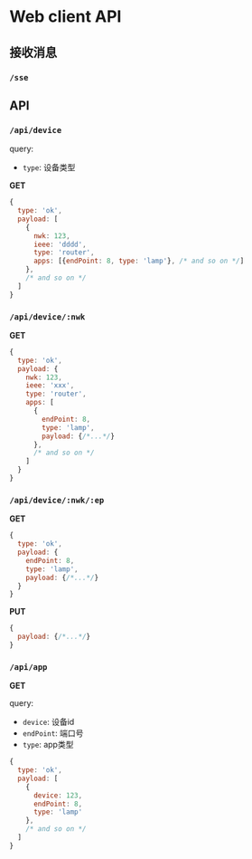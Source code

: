 Web client API
=================

接收消息
----------

### `/sse`

API
----------

### `/api/device`

query:
- `type`: 设备类型

**GET**

```javascript
{
  type: 'ok',
  payload: [
    {
      nwk: 123,
      ieee: 'dddd',
      type: 'router',
      apps: [{endPoint: 8, type: 'lamp'}, /* and so on */]
    },
    /* and so on */
  ]
}
```
### `/api/device/:nwk`

**GET**

```javascript
{
  type: 'ok',
  payload: {
    nwk: 123,
    ieee: 'xxx',
    type: 'router',
    apps: [
      {
        endPoint: 8,
        type: 'lamp',
        payload: {/*...*/}
      },
      /* and so on */
    ]
  }
}
```

### `/api/device/:nwk/:ep`

**GET**

```javascript
{
  type: 'ok',
  payload: {
    endPoint: 8,
    type: 'lamp',
    payload: {/*...*/}
  }
}
```

**PUT**

```javascript
{
  payload: {/*...*/}
}
```

### `/api/app`

**GET**

query:
- `device`: 设备id
- `endPoint`: 端口号
- `type`: app类型

```javascript
{
  type: 'ok',
  payload: [
    {
      device: 123,
      endPoint: 8,
      type: 'lamp'
    },
    /* and so on */
  ]
}
```
